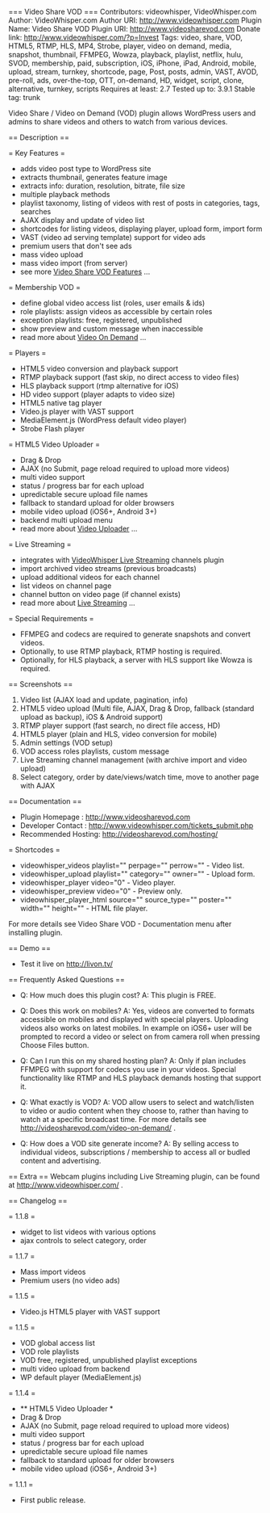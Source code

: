 === Video Share VOD ===
Contributors: videowhisper, VideoWhisper.com
Author: VideoWhisper.com
Author URI: http://www.videowhisper.com
Plugin Name: Video Share VOD
Plugin URI: http://www.videosharevod.com
Donate link: http://www.videowhisper.com/?p=Invest
Tags: video, share, VOD, HTML5, RTMP, HLS, MP4, Strobe, player, video on demand, media, snapshot, thumbnail, FFMPEG, Wowza, playback, playlist, netflix, hulu, SVOD, membership, paid, subscription, iOS, iPhone, iPad, Android, mobile, upload, stream, turnkey, shortcode, page, Post, posts, admin, VAST, AVOD, pre-roll, ads, over-the-top, OTT, on-demand, HD, widget, script, clone, alternative, turnkey, scripts
Requires at least: 2.7
Tested up to: 3.9.1
Stable tag: trunk

Video Share / Video on Demand (VOD) plugin allows WordPress users and admins to share videos and others to watch from various devices. 

== Description ==

= Key Features =
* adds video post type to WordPress site
* extracts thumbnail, generates feature image
* extracts info: duration, resolution, bitrate, file size
* multiple playback methods
* playlist taxonomy, listing of videos with rest of posts in categories, tags, searches
* AJAX display and update of video list
* shortcodes for listing videos, displaying player, upload form, import form
* VAST (video ad serving template) support for video ads
* premium users that don't see ads
* mass video upload
* mass video import (from server)
* see more [Video Share VOD Features](http://videosharevod.com/features/
 "Video Share VOD Features") ...

= Membership VOD =
* define global video access list (roles, user emails & ids)
* role playlists: assign videos as accessible by certain roles
* exception playlists: free, registered, unpublished
* show preview and custom message when inaccessible
* read more about [Video On Demand](http://videosharevod.com/features/video-on-demand/ "Video On Demand") ...

= Players =
* HTML5 video conversion and playback support
* RTMP playback support (fast skip, no direct access to video files)
* HLS playback support (rtmp alternative for iOS)
* HD video support (player adapts to video size)
* HTML5 native tag player
* Video.js player with VAST support
* MediaElement.js (WordPress default video player)
* Strobe Flash player

= HTML5 Video Uploader =
* Drag & Drop
* AJAX (no Submit, page reload required to upload more videos)
* multi video support
* status / progress bar for each upload
* upredictable secure upload file names
* fallback to standard upload for older browsers
* mobile video upload (iOS6+, Android 3+)
* backend multi upload menu
* read more about [Video Uploader](http://videosharevod.com/features/video-uploader/ "Video Uploader") ...

= Live Streaming =
* integrates with [VideoWhisper Live Streaming](http://wordpress.org/plugins/videowhisper-live-streaming-integration/ "VideoWhisper Live Streaming") channels plugin
* import archived video streams (previous broadcasts)
* upload additional videos for each channel
* list videos on channel page
* channel button on video page (if channel exists)
* read more about [Live Streaming](http://videosharevod.com/features/live-streaming/ "Live Streaming") ...

= Special Requirements =
* FFMPEG and codecs are required to generate snapshots and convert videos.
* Optionally, to use RTMP playback, RTMP hosting is required. 
* Optionally, for HLS playback, a server with HLS support like Wowza is required.

== Screenshots ==
1. Video list (AJAX load and update, pagination, info)
2. HTML5 video upload (Multi file, AJAX, Drag & Drop, fallback (standard upload as backup), iOS & Android support)
3. RTMP player support (fast search, no direct file access, HD)
4. HTML5 player (plain and HLS, video conversion for mobile)
5. Admin settings (VOD setup)
6. VOD access roles playlists, custom message
7. Live Streaming channel management (with archive import and video upload)
8. Select category, order by date/views/watch time, move to another page with AJAX

== Documentation ==
* Plugin Homepage : http://www.videosharevod.com
* Developer Contact : http://www.videowhisper.com/tickets_submit.php
* Recommended Hosting: http://videosharevod.com/hosting/

= Shortcodes =
* videowhisper_videos playlist="" perpage="" perrow="" - Video list.
* videowhisper_upload playlist="" category="" owner="" - Upload form.
* videowhisper_player video="0" - Video player.
* videowhisper_preview video="0" - Preview only.
* videowhisper_player_html source="" source_type="" poster="" width="" height="" - HTML file player.

For more details see Video Share VOD - Documentation menu after installing plugin.

== Demo ==
* Test it live on http://livon.tv/


== Frequently Asked Questions ==
* Q: How much does this plugin cost?
A: This plugin is FREE. 

* Q: Does this work on mobiles?
A: Yes, videos are converted to formats accessible on mobiles and displayed with special players.
Uploading videos also works on latest mobiles. In example on iOS6+ user will be prompted to record a video or select on from camera roll when pressing Choose Files button.

* Q: Can I run this on my shared hosting plan?
A: Only if plan includes FFMPEG with support for codecs you use in your videos.
Special functionality like RTMP and HLS playback demands hosting that support it.

* Q: What exactly is VOD?
A: VOD allow users to select and watch/listen to video or audio content when they choose to, rather than having to watch at a specific broadcast time. For more details see http://videosharevod.com/video-on-demand/ .

* Q: How does a VOD site generate income?
A: By selling access to individual videos, subscriptions / membership to access all or budled content and advertising.

== Extra ==
Webcam plugins including Live Streaming plugin, can be found at http://www.videowhisper.com/ .


== Changelog ==

= 1.1.8 =
* widget to list videos with various options
* ajax controls to select category, order

= 1.1.7 =
* Mass import videos
* Premium users (no video ads)

= 1.1.5 =
* Video.js HTML5 player with VAST support

= 1.1.5 =
* VOD global access list
* VOD role playlists
* VOD free, registered, unpublished playlist exceptions
* multi video upload from backend
* WP default player (MediaElement.js)

= 1.1.4 =
* ** HTML5 Video Uploader *
* Drag & Drop
* AJAX (no Submit, page reload required to upload more videos)
* multi video support
* status / progress bar for each upload
* upredictable secure upload file names
* fallback to standard upload for older browsers
* mobile video upload (iOS6+, Android 3+)

= 1.1.1 =
* First public release.